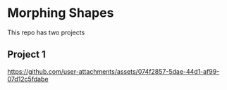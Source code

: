 # Morphing Shapes
This repo has two projects

## Project 1
https://github.com/user-attachments/assets/074f2857-5dae-44d1-af99-07d12c5fdabe
